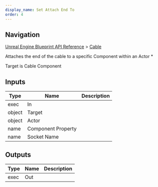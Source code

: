 ```yaml
---
display_name: Set Attach End To
order: 4
---
```

## Navigation

[Unreal Engine Blueprint API Reference](https://dev.epicgames.com/documentation/en-us/unreal-engine/BlueprintAPI) > [Cable](https://dev.epicgames.com/documentation/en-us/unreal-engine/BlueprintAPI/Cable)

Attaches the end of the cable to a specific Component within an Actor \*

Target is Cable Component

## Inputs

| Type | Name | Description |
| --- | --- | --- |
| exec | In |  |
| object | Target |  |
| object | Actor |  |
| name | Component Property |  |
| name | Socket Name |  |

## Outputs

| Type | Name | Description |
| --- | --- | --- |
| exec | Out |  |
